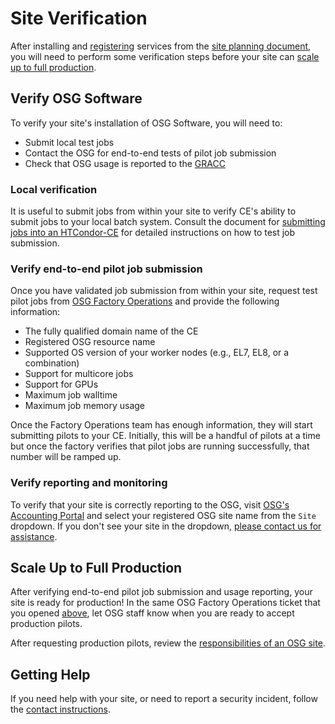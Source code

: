 Site Verification
=================

After installing and [registering](common/registration.md) services from the [site planning document](site-planning.md),
you will need to perform some verification steps before your site can
[scale up to full production](#scale-up-to-full-production).

Verify OSG Software
-------------------

To verify your site's installation of OSG Software, you will need to:

-   Submit local test jobs
-   Contact the OSG for end-to-end tests of pilot job submission
-   Check that OSG usage is reported to the [GRACC](https://gracc.opensciencegrid.org)

### Local verification ###

It is useful to submit jobs from within your site to verify CE's ability to submit jobs to your local batch system.
Consult the document for [submitting jobs into an HTCondor-CE](compute-element/submit-htcondor-ce.md) for detailed
instructions on how to test job submission.

### Verify end-to-end pilot job submission ####

Once you have validated job submission from within your site, request test pilot jobs from
[OSG Factory Operations](mailto:osg-gfactory-support@physics.ucsd.edu) and provide the following information:

-   The fully qualified domain name of the CE
-   Registered OSG resource name
-   Supported OS version of your worker nodes (e.g., EL7, EL8, or a combination)
-   Support for multicore jobs
-   Support for GPUs
-   Maximum job walltime
-   Maximum job memory usage

Once the Factory Operations team has enough information, they will start submitting pilots to your CE.
Initially, this will be a handful of pilots at a time but once the factory verifies that pilot jobs are running
successfully, that number will be ramped up.

### Verify reporting and monitoring ###

To verify that your site is correctly reporting to the OSG, visit
[OSG's Accounting Portal](https://gracc.opensciencegrid.org/dashboard/db/site-summary) and select your registered OSG
site name from the `Site` dropdown.
If you don't see your site in the dropdown,
[please contact us for assistance](common/help.md#software-or-service-support).

Scale Up to Full Production
---------------------------

After verifying end-to-end pilot job submission and usage reporting, your site is ready for production!
In the same OSG Factory Operations ticket that you opened [above](#verify-end-to-end-pilot-job-submission),
let OSG staff know when you are ready to accept production pilots.

After requesting production pilots, review the [responsibilities of an OSG site](site-responsibilities.md).

Getting Help
------------

If you need help with your site, or need to report a security incident, follow the [contact instructions](common/help.md).
